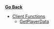 <!-- docs/_sidebar.md -->
[**Go Back**](./about.md)
- [Client Functions](/./client/functions/functions?id=client-sided-functions-and-usage)
    - [GetPlayerData](/./client/functions/functions?id=qbcorefunctionsgetplayerdata)